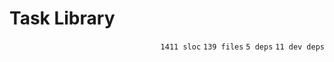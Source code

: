 # Task Library

<p align="right"><code>1411 sloc</code>&nbsp;<code>139 files</code>&nbsp;<code>5 deps</code>&nbsp;<code>11 dev deps</code></p>



<br />

<!-- START doctoc -->
<!-- END doctoc -->
